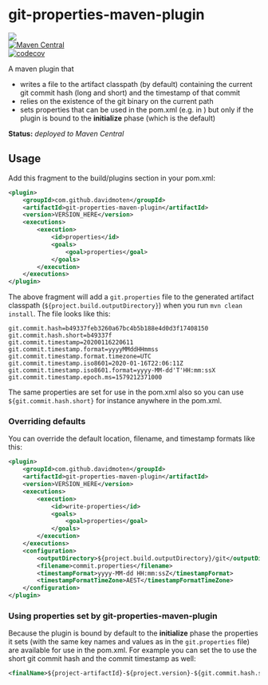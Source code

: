 # git-properties-maven-plugin
<a href="https://travis-ci.org/davidmoten/git-properties-maven-plugin"><img src="https://travis-ci.org/davidmoten/git-properties-maven-plugin.svg"/></a><br/>
[![Maven Central](https://maven-badges.herokuapp.com/maven-central/com.github.davidmoten/git-properties-maven-plugin/badge.svg?style=flat)](https://maven-badges.herokuapp.com/maven-central/com.github.davidmoten/git-properties-maven-plugin)<br/>
[![codecov](https://codecov.io/gh/davidmoten/git-properties-maven-plugin/branch/master/graph/badge.svg)](https://codecov.io/gh/davidmoten/git-properties-maven-plugin)<br/>

A maven plugin that 
* writes a file to the artifact classpath (by default) containing the current git commit hash (long and short) and the timestamp of that commit 
* relies on the existence of the git binary on the current path
* sets properties that can be used in the pom.xml (e.g. in <finalName>) but only if the plugin is bound to the **initialize** phase (which is the default)

**Status:** *deployed to Maven Central*
## Usage

Add this fragment to the build/plugins section in your pom.xml:

```xml
<plugin>
    <groupId>com.github.davidmoten</groupId>
    <artifactId>git-properties-maven-plugin</artifactId>
    <version>VERSION_HERE</version>
    <executions>
        <execution>
            <id>properties</id>
            <goals>
                <goal>properties</goal>
            </goals>
        </execution>
    </executions>
</plugin>
```
The above fragment will add a `git.properties` file to the generated artifact classpath (`${project.build.outputDirectory}`) when you run `mvn clean install`. The file looks like this:

```
git.commit.hash=b49337feb3260a67bc4b5b188e4d0d3f17408150
git.commit.hash.short=b49337f
git.commit.timestamp=20200116220611
git.commit.timestamp.format=yyyyMMddHHmmss
git.commit.timestamp.format.timezone=UTC
git.commit.timestamp.iso8601=2020-01-16T22:06:11Z
git.commit.timestamp.iso8601.format=yyyy-MM-dd'T'HH:mm:ssX
git.commit.timestamp.epoch.ms=1579212371000

```
The same properties are set for use in the pom.xml also so you can use `${git.commit.hash.short}` for instance anywhere in the pom.xml.

### Overriding defaults
You can override the default location, filename, and timestamp formats like this:

```xml
<plugin>
    <groupId>com.github.davidmoten</groupId>
    <artifactId>git-properties-maven-plugin</artifactId>
    <version>VERSION_HERE</version>
    <executions>
        <execution>
            <id>write-properties</id>
            <goals>
                <goal>properties</goal>
            </goals>
        </execution>
    </executions>
    <configuration>
        <outputDirectory>${project.build.outputDirectory}/git</outputDirectory>
        <filename>commit.properties</filename>
        <timestampFormat>yyyy-MM-dd HH:mm:ssZ</timestampFormat>
        <timestampFormatTimeZone>AEST</timestampFormatTimeZone>
    </configuration>
</plugin>
```
### Using properties set by git-properties-maven-plugin
Because the plugin is bound by default to the **initialize** phase the properties it sets (with the same key names and values as in the `git.properties` file) are available for use in the pom.xml. For example you can set the <finalName> to use the short git commit hash and the commit timestamp as well:

```xml
<finalName>${project-artifactId}-${project.version}-${git.commit.hash.short}-${git.commit.timestamp}</finalName>
```

